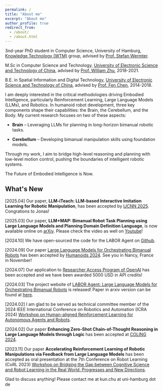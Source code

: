 ```yaml
---
permalink: /
title: "About me"
excerpt: "About me"
author_profile: true
redirect_from: 
  - /about/
  - /about.html
---
```

3nd-year PhD student in Computer Science, University of Hamburg, [Knowledge Technology (WTM)](https://www.inf.uni-hamburg.de/en/inst/ab/wtm.html) group, advised by [Prof. Stefan Wermter](https://www.inf.uni-hamburg.de/en/inst/ab/wtm/people/wermter.html).

M.Sc in Computer Science and Technology, [University of Electronic Science and Technology of China](https://en.uestc.edu.cn/), advised by [Prof. William Zhu](https://scholar.google.com/citations?hl=zh-CN&user=GIwXoWAAAAAJ), 2018-2021.

B.E. in Spatial Information and Digital Technology, [University of Electronic Science and Technology of China](https://en.uestc.edu.cn/), advised by [Prof. Fen Chen](https://scholar.google.com/citations?hl=zh-CN&user=U0VZ1IkAAAAJ), 2014-2018.

I am deeply interested in the critical methodologies driving Embodied Intelligence, particularly Reinforcement Learning, Large Language Models (LLMs), and Robotics. In humanoid robot development, three key components shape their capabilities: the Brain, the Cerebellum, and the Body. My current research focuses on two of these aspects:

- **Brain** – Leveraging LLMs for planning in long-horizon bimanual robotic tasks.

- **Cerebellum** – Developing bimanual manipulation skills using foundation models.

Through my work, I aim to bridge high-level reasoning and planning with low-level motion control, pushing the boundaries of intelligent robotic systems.

The Future of Embodied Intelligence is Now.

## What's New
[2025.04] Our paper, **LLM-iTeach: LLM-based Interactive Imitation Learning for Robotic Manipulation**, has been accepted by [IJCNN 2025](https://2025.ijcnn.org/). Congrations to Jonas!

[2025.03] Our paper, **LLM+MAP: Bimanual Robot Task Planning using Large Language Models and Planning Domain Definition Language**, is now available online on [arXiv](https://arxiv.org/abs/2503.17309). Please check the video as well on [Youtube](https://youtu.be/i2j1WyNaBa8?si=NpHR0C8QjHB_cMdg)!


[2024.10] We have open-sourced the code for the LABOR Agent on [Github](https://github.com/Kchu/LABOR-Agent).


[2024.09] Our paper [Large Language Models for Orchestrating Bimanual Robots](https://labor-agent.github.io/) has been accepted by [Humanoids 2024](https://2024.ieee-humanoids.org/). See you in Nancy, France in November!

[2024.07] Our application to [Researcher Access Program of OpenAI](https://openai.com/form/researcher-access-program/) has been accepted and we have been awarded 5000 USD in API credits!

[2024.03] The project website of [LABOR Agent: Large Language Models for Orchestrating Bimanual Robots](https://labor-agent.github.io/) is released! Paper in arxiv version can be found at [here](https://arxiv.org/abs/2404.02018).

[2024.02] I am glad to be served as technical committee member of the 2024 IEEE International Conference on
Robotics and Automation (ICRA 2024) [Workshop on Human-aligned Reinforcement Learning for Autonomous Agents and Robots](https://harlworkshop.github.io/index.html).

[2024.02] Our paper **Enhancing Zero-Shot Chain-of-Thought Reasoning in Large Language Models through Logic** has been accepted at [COLING 2024](https://lrec-coling-2024.org/).

[2023.11] Our paper **Accelerating Reinforcement Learning of Robotic Manipulations via Feedback from Large Language Models** has been accepted as oral presentation at the 7th Conference on Robot Learning (CoRL 2023) [Workshop on Bridging the Gap between Cognitive Science and Robot Learning in the Real World: Progresses and New Directions](https://yantianzha.github.io/crl.github.io/).

Glad to discuss anything! Please contact me at kun.chu at uni-hamburg dot de
